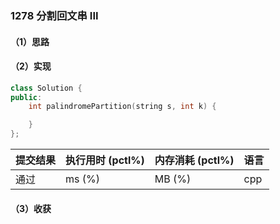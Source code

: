 ### 1278 分割回文串 III

#### （1）思路

#### （2）实现

```cpp
class Solution {
public:
    int palindromePartition(string s, int k) {

    }
};
```

| 提交结果 | 执行用时 (pctl%) | 内存消耗 (pctl%) | 语言 |
|:---------|:-----------------|:-----------------|:-----|
| 通过     |  ms (%)   |  MB (%)  | cpp  |

#### （3）收获
